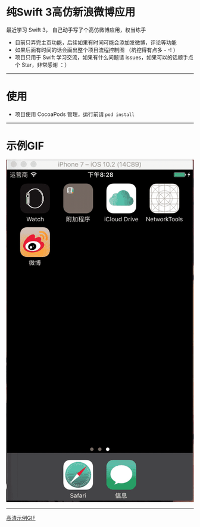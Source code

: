 # 纯Swift 3高仿新浪微博应用
最近学习 Swift 3， 自己动手写了个高仿微博应用，权当练手

* 目前只弄完主页功能，后续如果有时间可能会添加发微博，评论等功能
* 如果后面有时间的话会画出整个项目流程控制图 （坑挖得有点多 - -! ）
* 项目只用于 Swift 学习交流，如果有什么问题请 issues，如果可以的话顺手点个 Star，非常感谢 ：）

---

# 使用
* 项目使用 CocoaPods 管理，运行前请 `pod install`

---
# 示例GIF
![image](https://github.com/A1saka/SHWeibo_Swift3.0/blob/master/example/example.gif)

---

[高清示例GIF](https://github.com/A1saka/SHWeibo_Swift3.0/blob/master/example/Kapture%202017-02-04%20at%2019.39.gif)
